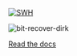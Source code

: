 [![SWH](https://archive.softwareheritage.org/badge/origin/https://github.com/Dans-labs/bit-recover/)](https://archive.softwareheritage.org/browse/origin/https://github.com/Dans-labs/bit-recover/)

![bit-recover-dirk](https://raw.github.com/Dans-labs/bit-recover/master/docs/files/logo.png)

[Read the docs](/docs/index.md)
